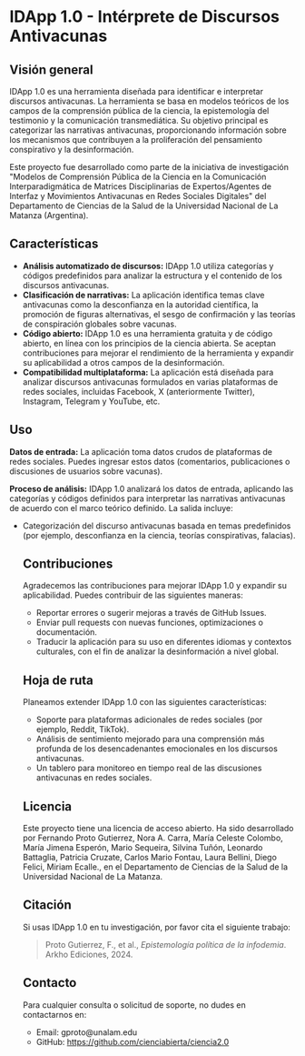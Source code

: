 <h1>IDApp 1.0 - Intérprete de Discursos Antivacunas</h1>

<h2>Visión general</h2>
<p>IDApp 1.0 es una herramienta diseñada para identificar e interpretar discursos antivacunas. La herramienta se basa en modelos teóricos de los campos de la comprensión pública de la ciencia, la epistemología del testimonio y la comunicación transmediática. Su objetivo principal es categorizar las narrativas antivacunas, proporcionando información sobre los mecanismos que contribuyen a la proliferación del pensamiento conspirativo y la desinformación.</p>

<p>Este proyecto fue desarrollado como parte de la iniciativa de investigación "Modelos de Comprensión Pública de la Ciencia en la Comunicación Interparadigmática de Matrices Disciplinarias de Expertos/Agentes de Interfaz y Movimientos Antivacunas en Redes Sociales Digitales" del Departamento de Ciencias de la Salud de la Universidad Nacional de La Matanza (Argentina).</p>

<h2>Características</h2>
<ul>
  <li><strong>Análisis automatizado de discursos:</strong> IDApp 1.0 utiliza categorías y códigos predefinidos para analizar la estructura y el contenido de los discursos antivacunas.</li>
  <li><strong>Clasificación de narrativas:</strong> La aplicación identifica temas clave antivacunas como la desconfianza en la autoridad científica, la promoción de figuras alternativas, el sesgo de confirmación y las teorías de conspiración globales sobre vacunas.</li>
  <li><strong>Código abierto:</strong> IDApp 1.0 es una herramienta gratuita y de código abierto, en línea con los principios de la ciencia abierta. Se aceptan contribuciones para mejorar el rendimiento de la herramienta y expandir su aplicabilidad a otros campos de la desinformación.</li>
  <li><strong>Compatibilidad multiplataforma:</strong> La aplicación está diseñada para analizar discursos antivacunas formulados en varias plataformas de redes sociales, incluidas Facebook, X (anteriormente Twitter), Instagram, Telegram y YouTube, etc.</li>
</ul>

<h2>Uso</h2>
<p><strong>Datos de entrada:</strong> La aplicación toma datos crudos de plataformas de redes sociales. Puedes ingresar estos datos (comentarios, publicaciones o discusiones de usuarios sobre vacunas).</p>

<p><strong>Proceso de análisis:</strong> IDApp 1.0 analizará los datos de entrada, aplicando las categorías y códigos definidos para interpretar las narrativas antivacunas de acuerdo con el marco teórico definido. La salida incluye:</p>
<ul>
  <li>Categorización del discurso antivacunas basada en temas predefinidos (por ejemplo, desconfianza en la ciencia, teorías conspirativas, falacias).</li>

<h2>Contribuciones</h2>
<p>Agradecemos las contribuciones para mejorar IDApp 1.0 y expandir su aplicabilidad. Puedes contribuir de las siguientes maneras:</p>
<ul>
  <li>Reportar errores o sugerir mejoras a través de GitHub Issues.</li>
  <li>Enviar pull requests con nuevas funciones, optimizaciones o documentación.</li>
  <li>Traducir la aplicación para su uso en diferentes idiomas y contextos culturales, con el fin de analizar la desinformación a nivel global.</li>
</ul>

<h2>Hoja de ruta</h2>
<p>Planeamos extender IDApp 1.0 con las siguientes características:</p>
<ul>
  <li>Soporte para plataformas adicionales de redes sociales (por ejemplo, Reddit, TikTok).</li>
  <li>Análisis de sentimiento mejorado para una comprensión más profunda de los desencadenantes emocionales en los discursos antivacunas.</li>
  <li>Un tablero para monitoreo en tiempo real de las discusiones antivacunas en redes sociales.</li>
</ul>

<h2>Licencia</h2>
<p>Este proyecto tiene una licencia de acceso abierto. Ha sido desarrollado por Fernando Proto Gutierrez, Nora A. Carra, María Celeste Colombo, María Jimena Esperón, Mario Sequeira, Silvina Tuñón, Leonardo Battaglia, Patricia Cruzate, Carlos Mario Fontau, Laura Bellini, Diego Felici, Miriam Ecalle., en el Departamento de Ciencias de la Salud de la Universidad Nacional de La Matanza.</p>

<h2>Citación</h2>
<p>Si usas IDApp 1.0 en tu investigación, por favor cita el siguiente trabajo:</p>
<blockquote>
Proto Gutierrez, F., et al., <i>Epistemología política de la infodemia</i>. Arkho Ediciones, 2024.
</blockquote>

<h2>Contacto</h2>
<p>Para cualquier consulta o solicitud de soporte, no dudes en contactarnos en:</p>
<ul>
  <li>Email: gproto@unalam.edu</li>
  <li>GitHub: <a href="https://github.com/cienciabierta/ciencia2.0">https://github.com/cienciabierta/ciencia2.0</a></li>
</ul>
